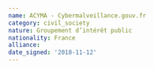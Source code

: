 ```yaml
---
name: ACYMA - Cybermalveillance.gouv.fr
category: civil_society
nature: Groupement d’intérêt public
nationality: France
alliance: 
date_signed: '2018-11-12'
---
```

    